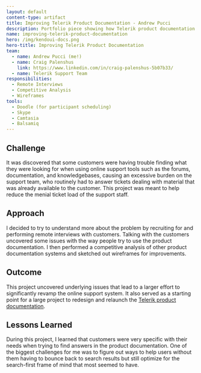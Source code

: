 ```yaml
---
layout: default
content-type: artifact
title: Improving Telerik Product Documentation - Andrew Pucci
description: Portfolio piece showing how Telerik product documentation was improved with interviews.
name: improving-telerik-product-documentation
hero: /img/kendoui-docs.png
hero-title: Improving Telerik Product Documentation
team: 
  - name: Andrew Pucci (me!)
  - name: Craig Palenshus
    link: https://www.linkedin.com/in/craig-palenshus-5b07b33/
  - name: Telerik Support Team
responsibilities:
  - Remote Interviews
  - Competitive Analysis
  - Wireframes
tools:
  - Doodle (for participant scheduling)
  - Skype
  - Camtasia
  - Balsamiq
---
```


## Challenge
It was discovered that some customers were having trouble finding what they were looking for when using online support tools such as the forums, documentation, and knowledgebases, causing an excessive burden on the support team, who routinely had to answer tickets dealing with material that was already available to the customer. This project was meant to help reduce the menial ticket load of the support staff.

## Approach
I decided to try to understand more about the problem by recruiting for and performing remote interviews with customers. Talking with the customers uncovered some issues with the way people try to use the product documentation. I then performed a competitive analysis of other product documentation systems and sketched out wireframes for improvements.

## Outcome
This project uncovered underlying issues that lead to a larger effort to significantly revamp the online support system. It also served as a starting point for a large project to redesign and relaunch the [Telerik product documentation](http://docs.telerik.com).

## Lessons Learned
During this project, I learned that customers were very specific with their needs when trying to find answers in the product documentation. One of the biggest challenges for me was to figure out ways to help users without them having to bounce back to search results but still optimize for the search-first frame of mind that most seemed to have.